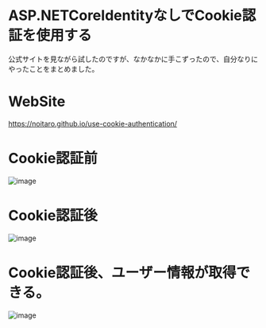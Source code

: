 # ASP.NETCoreIdentityなしでCookie認証を使用する
公式サイトを見ながら試したのですが、なかなかに手こずったので、自分なりにやったことをまとめました。

# WebSite
https://noitaro.github.io/use-cookie-authentication/

# Cookie認証前
![image](https://user-images.githubusercontent.com/52857466/180954119-47c7249d-130a-4027-aa8e-987c8639eab8.png)

# Cookie認証後
![image](https://user-images.githubusercontent.com/52857466/180954179-688f44cb-8425-4e2d-9c20-4d9dd6ff574d.png)

# Cookie認証後、ユーザー情報が取得できる。
![image](https://user-images.githubusercontent.com/52857466/180954279-3e31004d-364e-4d9f-a8c5-81b1e08c8be6.png)
